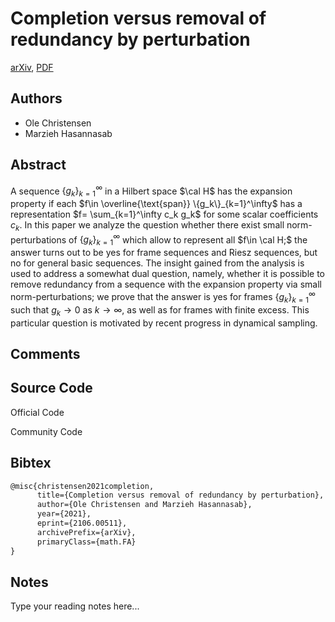 
# Completion versus removal of redundancy by perturbation

[arXiv](https://arxiv.org/abs/2106.0511), [PDF](https://arxiv.org/pdf/2106.0511.pdf)

## Authors

- Ole Christensen
- Marzieh Hasannasab

## Abstract

A sequence $\{g_k\}_{k=1}^\infty$ in a Hilbert space $\cal H$ has the expansion property if each $f\in \overline{\text{span}} \{g_k\}_{k=1}^\infty$ has a representation $f= \sum_{k=1}^\infty c_k g_k$ for some scalar coefficients $c_k.$ In this paper we analyze the question whether there exist small norm-perturbations of $\{g_k\}_{k=1}^\infty$ which allow to represent all $f\in \cal H;$ the answer turns out to be yes for frame sequences and Riesz sequences, but no for general basic sequences. The insight gained from the analysis is used to address a somewhat dual question, namely, whether it is possible to remove redundancy from a sequence with the expansion property via small norm-perturbations; we prove that the answer is yes for frames $\{g_k\}_{k=1}^\infty$ such that $g_k\to 0$ as $k\to \infty,$ as well as for frames with finite excess. This particular question is motivated by recent progress in dynamical sampling.

## Comments



## Source Code

Official Code



Community Code



## Bibtex

```tex
@misc{christensen2021completion,
      title={Completion versus removal of redundancy by perturbation}, 
      author={Ole Christensen and Marzieh Hasannasab},
      year={2021},
      eprint={2106.00511},
      archivePrefix={arXiv},
      primaryClass={math.FA}
}
```

## Notes

Type your reading notes here...

